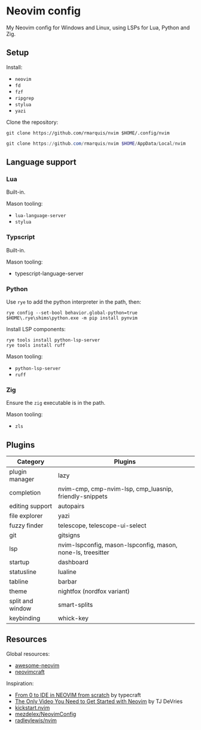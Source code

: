 # Neovim config

My Neovim config for Windows and Linux, using LSPs for Lua, Python and Zig.

## Setup

Install:

* `neovim`
* `fd`
* `fzf`
* `ripgrep`
* `stylua`
* `yazi`

Clone the repository:

```shell
git clone https://github.com/rmarquis/nvim $HOME/.config/nvim
```

```powershell
git clone https://github.com/rmarquis/nvim $HOME/AppData/Local/nvim
```

## Language support

### Lua

Built-in.

Mason tooling:

* `lua-language-server`
* `stylua`

### Typscript

Built-in.

Mason tooling:

* typescript-language-server

### Python

Use `rye` to add the python interpreter in the path, then:

```shell
rye config --set-bool behavior.global-python=true
$HOME\.rye\shims\python.exe -m pip install pynvim
```
Install LSP components:

```shell
rye tools install python-lsp-server
rye tools install ruff
```

Mason tooling:

* `python-lsp-server`
* `ruff`

### Zig

Ensure the `zig` executable is in the path.

Mason tooling:

* `zls`


## Plugins

| Category         | Plugins      |
| -----------------|--------------|
| plugin manager   | lazy |
| completion       | nvim-cmp, cmp-nvim-lsp, cmp_luasnip, friendly-snippets |
| editing support  | autopairs |
| file explorer    | yazi |
| fuzzy finder     | telescope, telescope-ui-select |
| git              | gitsigns |
| lsp              | nvim-lspconfig, mason-lspconfig, mason, none-ls, treesitter |
| startup          | dashboard |
| statusline       | lualine |
| tabline          | barbar |
| theme            | nightfox (nordfox variant) |
| split and window | smart-splits |
| keybinding       | whick-key |

## Resources

Global resources:

* [awesome-neovim](https://github.com/rockerBOO/awesome-neovim)
* [neovimcraft](https://neovimcraft.com/)

Inspiration:

* [From 0 to IDE in NEOVIM from scratch](https://www.youtube.com/watch?v=zHTeCSVAFNY&list=PLsz00TDipIffreIaUNk64KxTIkQaGguqn) by typecraft
* [The Only Video You Need to Get Started with Neovim](https://www.youtube.com/watch?v=m8C0Cq9Uv9o) by TJ DeVries
* [kickstart.nvim](https://github.com/nvim-lua/kickstart.nvim)
* [mezdelex/NeovimConfig](https://github.com/mezdelex/NeovimConfig)
* [radleylewis/nvim](https://github.com/radleylewis/nvim)

